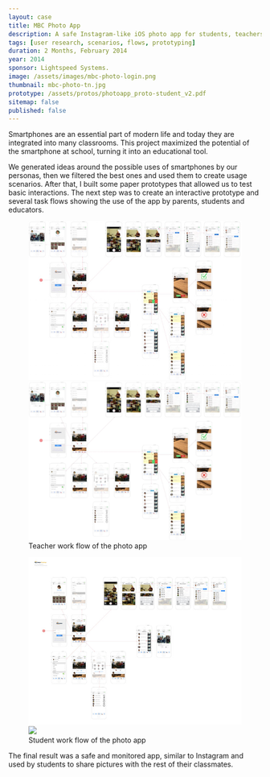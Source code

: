 ```yaml
---
layout: case
title: MBC Photo App
description: A safe Instagram-like iOS photo app for students, teachers and parents that allows collaboration in the classroom.
tags: [user research, scenarios, flows, prototyping]
duration: 2 Months, February 2014
year: 2014
sponsor: Lightspeed Systems.
image: /assets/images/mbc-photo-login.png
thumbnail: mbc-photo-tn.jpg
prototype: /assets/protos/photoapp_proto-student_v2.pdf
sitemap: false
published: false
---
```


Smartphones are an essential part of modern life and today they are integrated into many classrooms. This project maximized the potential of the smartphone at school, turning it into an educational tool.

We generated ideas around the possible uses of smartphones by our personas, then we filtered the best ones and used them to create usage scenarios. After that, I built some paper prototypes that allowed us to test basic interactions. The next step was to create an interactive prototype and several task flows showing the use of the app by parents, students and educators.

<figure>
<!-- thumbnail image wrapped in a link -->
<a href="#img1">
  <img src="/assets/images/photoapp-flow-small.jpg" class="thumbnail">
</a>

<!-- lightbox container hidden with CSS -->
<a href="#_" class="lightbox" id="img1">
  <img src="/assets/images/photoapp-flow.jpg">
</a>
<figcaption>Teacher work flow of the photo app</figcaption></figure>

<figure>
<!-- thumbnail image wrapped in a link -->
<a href="#img2">
  <img src="/assets/images/photoapp_flow-student.jpg" class="thumbnail">
</a>

<!-- lightbox container hidden with CSS -->
<a href="#_" class="lightbox" id="img2">
  <img src="/assets/images/photoapp_flow-student.png">
</a>
<figcaption>Student work flow of the photo app</figcaption>
</figure>

The final result was a safe and monitored app, similar to Instagram and used by students to share pictures with the rest of their classmates.

